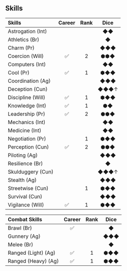 ## Skills

|      Skills       | Career | Rank | Dice  |
|:----------------- |:------:|:----:|:-----:|
| Astrogation (Int) |        |      | ◆◆
| Athletics (Br)    |        |      | ◆
| Charm (Pr)        |        |      | ◆◆◆
| Coercion (Will)   |   ✅   |  2   | ⬢⬢◆
| Computers (Int)   |        |      | ◆◆
| Cool (Pr)         |   ✅   |  1   | ⬢◆◆
| Coordination (Ag) |        |      | ◆◆◆
| Deception (Cun)   |        |      | ◆◆◆↑
| Discipline (Will) |   ✅   |  1   | ⬢◆◆
| Knowledge (Int)   |   ✅   |  1   | ⬢◆
| Leadership (Pr)   |   ✅   |  2   | ⬢⬢◆
| Mechanics (Int)   |        |      | ◆◆
| Medicine (Int)    |        |      | ◆◆
| Negotiation (Pr)  |        |  1   | ⬢◆◆
| Perception (Cun)  |   ✅   |  2   | ⬢⬢◆
| Piloting (Ag)     |        |      | ◆◆◆
| Resilience (Br)   |        |      | ◆
| Skulduggery (Cun) |        |      | ◆◆◆↑
| Stealth (Ag)      |        |      | ◆◆◆
| Streetwise (Cun)  |        |  1   | ⬢◆◆
| Survival (Cun)    |        |      | ◆◆◆
| Vigilance (Will)  |   ✅   |  1   | ⬢◆◆

|    Combat Skills    | Career | Rank | Dice |
|:------------------- |:------:|:----:|:----:|
| Brawl (Br)          |   ✅   |      | ◆
| Gunnery (Ag)        |        |      | ◆◆◆
| Melee (Br)          |        |      | ◆
| Ranged (Light) (Ag) |   ✅   |  1   | ⬢◆◆
| Ranged (Heavy) (Ag) |   ✅   |  1   | ⬢◆◆
